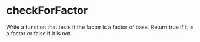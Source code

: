 # checkForFactor
Write a function that tests if the factor is a factor of base.  Return true if it is a factor or false if it is not.
